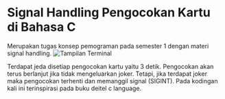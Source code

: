 # Signal Handling Pengocokan Kartu di Bahasa C
Merupakan tugas konsep pemograman pada semester 1 dengan materi signal handling. 
![Tampilan Terminal](https://res.cloudinary.com/dwmyo7pz2/image/upload/v1685324584/Screenshot_2023-05-29_084154_arsadv.png)

Terdapat jeda disetiap pengocokan kartu yaitu 3 detik. Pengocokan akan terus berlanjut jika tidak mengeluarkan joker. Tetapi, jika terdapat joker maka pengocokan terhenti dan memanggil signal (SIGINT). Pada kodingan kali ini terinspirasi pada buku deitel c language.

